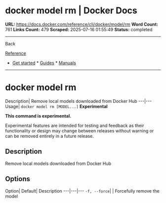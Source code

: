 # docker model rm | Docker Docs

**URL:** https://docs.docker.com/reference/cli/docker/model/rm
**Word Count:** 761
**Links Count:** 479
**Scraped:** 2025-07-16 01:55:49
**Status:** completed

---

Back

[Reference](https://docs.docker.com/reference/)

  * [Get started](https://docs.docker.com/get-started/)   * [Guides](https://docs.docker.com/guides/)   * [Manuals](https://docs.docker.com/manuals/)

* * *

# docker model rm

Description| Remove local models downloaded from Docker Hub   ---|---   Usage| `docker model rm [MODEL...]`      **Experimental**

**This command is experimental.**

Experimental features are intended for testing and feedback as their functionality or design may change between releases without warning or can be removed entirely in a future release.

## Description

Remove local models downloaded from Docker Hub

## Options

Option| Default| Description   ---|---|---   `-f, --force`| | Forcefully remove the model